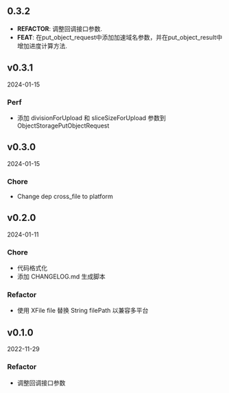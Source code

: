 ## 0.3.2

 - **REFACTOR**: 调整回调接口参数.
 - **FEAT**: 在put_object_request中添加加速域名参数，并在put_object_result中增加进度计算方法.


## v0.3.1
2024-01-15
### Perf

* 添加 divisionForUpload 和 sliceSizeForUpload 参数到 ObjectStoragePutObjectRequest


## v0.3.0
2024-01-15
### Chore

* Change dep cross_file to platform


## v0.2.0
2024-01-11
### Chore

* 代码格式化
* 添加 CHANGELOG.md 生成脚本

### Refactor

* 使用 XFile file 替换 String filePath 以兼容多平台


## v0.1.0
2022-11-29
### Refactor

* 调整回调接口参数

